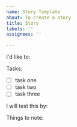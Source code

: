```yaml
---
name: Story Template
about: To create a story
title: Story
labels: ''
assignees: ''

---
```


I'd like to:

Tasks:
- [ ] task one
- [ ] task two
- [ ] task three

I will test this by:

Things to note:
